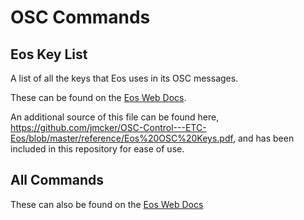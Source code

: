 # OSC Commands

## Eos Key List

A list of all the keys that Eos uses in its OSC messages.

These can be found on the [Eos Web Docs](https://www.etcconnect.com/WebDocs/Controls/EosFamilyOnlineHelp/en-us/Default.htm#32_Show_Control/08_Open_Sound_Control_(OSC)/Implicit_OSC_Output/Eos_OSC_Keys.htm?TocPath=Show%2520Control%257C_____13).

An additional source of this file can be found here, <https://github.com/jmcker/OSC-Control---ETC-Eos/blob/master/reference/Eos%20OSC%20Keys.pdf>, and has been included in this repository for ease of use.

## All Commands

These can also be found on the [Eos Web Docs](https://www.etcconnect.com/WebDocs/Controls/EosFamilyOnlineHelp/en-us/Default.htm#32_Show_Control/08_Open_Sound_Control_(OSC)/Supported_OSC_Input/About_Supported_OSC_Input.htm?TocPath=Show%2520Control%257COpen%2520Sound%2520Control%2520(OSC)%2520%257CSupported%2520OSC%2520Input%2520%257C_____0)
